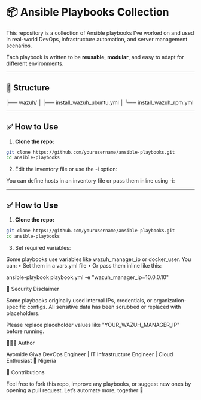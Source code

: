 # 📦 Ansible Playbooks Collection

This repository is a collection of Ansible playbooks I've worked on and used in real-world DevOps, infrastructure automation, and server management scenarios.

Each playbook is written to be **reusable**, **modular**, and easy to adapt for different environments.

---

## 📁 Structure

├── wazuh/
│   ├── install_wazuh_ubuntu.yml
│   └── install_wazuh_rpm.yml

---

## ✅ How to Use

1. **Clone the repo:**

```bash
git clone https://github.com/yourusername/ansible-playbooks.git
cd ansible-playbooks

```
2.	Edit the inventory file or use the -i option:

You can define hosts in an inventory file or pass them inline using -i:

---

## ✅ How to Use

1. **Clone the repo:**

```bash
git clone https://github.com/yourusername/ansible-playbooks.git
cd ansible-playbooks

```
3.	Set required variables:

Some playbooks use variables like wazuh_manager_ip or docker_user. You can:
	•	Set them in a vars.yml file
	•	Or pass them inline like this:

 ansible-playbook playbook.yml -e "wazuh_manager_ip=10.0.0.10"

 🔐 Security Disclaimer

Some playbooks originally used internal IPs, credentials, or organization-specific configs. All sensitive data has been scrubbed or replaced with placeholders.

Please replace placeholder values like "YOUR_WAZUH_MANAGER_IP" before running.


👨🏽‍💻 Author

Ayomide Giwa
DevOps Engineer | IT Infrastructure Engineer | Cloud Enthusiast
📍 Nigeria

🤝 Contributions

Feel free to fork this repo, improve any playbooks, or suggest new ones by opening a pull request. Let’s automate more, together 🚀

